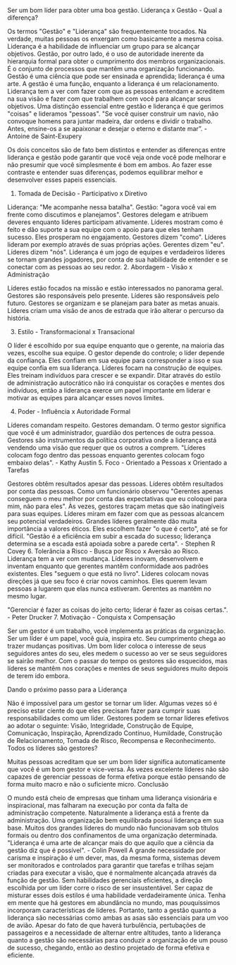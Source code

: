Ser um bom líder para obter uma boa gestão.
Liderança x Gestão - Qual a diferença?

Os termos "Gestão" e "Liderança" são frequentemente trocados. Na verdade, muitas pessoas os enxergam como basicamente a mesma coisa.
Liderança é a habilidade de influenciar um grupo para se alcançar objetivos. Gestão, por outro lado, é o uso de autoridade inerente da hierarquia formal para obter o cumprimento dos membros organizacionais. É o conjunto de processos que mantêm uma organização funcionando.
Gestão é uma ciência que pode ser ensinada e aprendida; liderança é uma arte. A gestão é uma função, enquanto a liderança é um relacionamento. Liderança tem a ver com fazer com que as pessoas entendam e acreditem na sua visão e fazer com que trabalhem com você para alcançar seus objetivos.
Uma distinção essencial entre gestão e liderança é que gerimos "coisas" e lideramos "pessoas".
"Se você quiser construir um navio, não convoque homens para juntar madeira, dar ordens e dividir o trabalho. Antes, ensine-os a se apaixonar e desejar o eterno e distante mar”. - Antoine de Saint-Exupery

Os dois conceitos são de fato bem distintos e entender as diferenças entre liderança e gestão pode garantir que você veja onde você pode melhorar e não presumir que você simplesmente é bom em ambos. Ao fazer esse contraste e entender suas diferenças, podemos equilibrar melhor e desenvolver esses papeis essenciais.
1. Tomada de Decisão - Participativo x Diretivo

Liderança: "Me acompanhe nessa batalha". Gestão: "agora você vai em frente como discutimos e planejamos". Gestores delegam e atribuem deveres enquanto líderes participam ativamente. Líderes mostram como é feito e dão suporte a sua equipe com o apoio para que eles tenham sucesso. Eles prosperam no engajamento. Gestores dizem "como". Líderes lideram por exemplo através de suas próprias ações. Gerentes dizem "eu". Líderes dizem "nós". Liderança é um jogo de equipes e verdadeiros líderes se tornam grandes jogadores, por conta de sua habilidade de entender e se conectar com as pessoas ao seu redor.
2. Abordagem - Visão x Administração

Líderes estão focados na missão e estão interessados no panorama geral. Gestores são responsáveis pelo presente. Líderes são responsáveis pelo futuro. Gestores se organizam e se planejam para bater as metas anuais. Líderes criam uma visão de anos de estrada que irão alterar o percurso da história.

3. Estilo - Transformacional x Transacional

O líder é escolhido por sua equipe enquanto que o gerente, na maioria das vezes, escolhe sua equipe. O gestor depende do controle; o líder depende da confiança. Eles confiam em sua equipe para corresponder a isso e sua equipe confia em sua liderança. Líderes focam na construção de equipes. Eles treinam indivíduos para crescer e se expandir. Ditar através do estilo de administração autocrático não irá conquistar os corações e mentes dos indivíduos, então a liderança exerce um papel importante em liderar e motivar as equipes para alcançar esses novos limites.

4. Poder - Influência x Autoridade Formal

Líderes comandam respeito. Gestores demandam. O termo gestor significa que você é um administrador, guardião dos pertences de outra pessoa. Gestores são instrumentos da política corporativa onde a liderança está vendendo uma visão que requer que os outros a comprem.
"Líderes colocam fogo dentro das pessoas enquanto gerentes colocam fogo embaixo delas". - Kathy Austin
5. Foco - Orientado a Pessoas x Orientado a Tarefas

Gestores obtêm resultados apesar das pessoas. Líderes obtêm resultados por conta das pessoas. Como um funcionário observou "Gerentes apenas conseguem o meu melhor por conta das expectativas que eu coloquei para mim, não para eles".
Às vezes, gestores traçam metas que são inatingíveis para suas equipes. Líderes miram em fazer com que as pessoas alcancem seu potencial verdadeiros. Grandes líderes geralmente dão muita importância a valores éticos. Eles escolhem fazer "o que é certo", até se for difícil.
"Gestão é a eficiência em subir a escada do sucesso; liderança determina se a escada está apoiada sobre a parede certa". - Stephen R Covey
6. Tolerância a Risco - Busca por Risco x Aversão ao Risco. Liderança tem a ver com mudança. Líderes inovam, desenvolvem e inventam enquanto que gerentes mantêm conformidade aos padrões existentes. Eles "seguem o que está no livro". Líderes colocam novas direções já que seu foco é criar novos caminhos. Eles querem levam pessoas a lugarem que elas nunca estiveram. Gerentes as mantêm no mesmo lugar.

"Gerenciar é fazer as coisas do jeito certo; liderar é fazer as coisas certas.". - Peter Drucker
7. Motivação - Conquista x Compensação

Ser um gestor é um trabalho, você implementa as práticas da organização. Ser um líder é um papel, você guia, inspira etc. Seu cumprimento chega ao trazer mudanças positivas. Um bom líder coloca o interesse de seus seguidores antes do seu, eles medem o sucesso ao ver se seus seguidores se sairão melhor.
Com o passar do tempo os gestores são esquecidos, mas líderes se mantêm nos corações e mentes de seus seguidores muito depois de terem ido embora. 

Dando o próximo passo para a Liderança

Não é impossível para um gestor se tornar um líder. Algumas vezes só é preciso estar ciente do que eles precisam fazer para cumprir suas responsabilidades como um líder. Gestores podem se tornar líderes efetivos ao adotar o seguinte: Visão, Integridade, Construção de Equipe, Comunicação, Inspiração, Aprendizado Contínuo, Humildade, Construção de Relacionamento, Tomada de Risco, Recompensa e Reconhecimento.
Todos os líderes são gestores?

Muitas pessoas acreditam que ser um bom líder significa automaticamente que você é um bom gestor e vice-versa. Às vezes excelente líderes não são capazes de gerenciar pessoas de forma efetiva porque estão pensando de forma muito macro e não o suficiente micro.
Conclusão

O mundo está cheio de empresas que tinham uma liderança visionária e inspiracional, mas falharam na execução por conta da falta de administração competente.
Naturalmente a liderança está a frente da administração. Uma organização bem equilibrada possui liderança em sua base. Muitos dos grandes líderes do mundo não funcionavam sob títulos formais ou dentro dos confinamentos de uma organização determinada.
"Liderança é uma arte de alcançar mais do que aquilo que a ciência da gestão diz que é possível". - Colin Powell
A grande necessidade por carisma e inspiração é um dever, mas, da mesma forma, sistemas devem ser monitorados e controlados para garantir que tarefas e trilhas sejam criadas para executar a visão, que é normalmente alcançada através da função de gestão. Sem habilidades gerenciais eficientes, a direção escolhida por um líder corre o risco de ser insustentável.
Ser capaz de misturar esses dois estilos é uma habilidade verdadeiramente única. Tenha em mente que há gestores em abundância no mundo, mas pouquíssimos incorporam características de líderes.
Portanto, tanto a gestão quanto a liderança são necessárias como ambas as asas são essenciais para um voo de avião. Apesar do fato de que haverá turbulência, pertubações de passageiros e a necessidade de alternar entre altitudes, tanto a liderança quanto a gestão são necessárias para conduzir a organização de um pouso de sucesso, chegando, então ao destino projetado de forma efetiva e eficiente.
